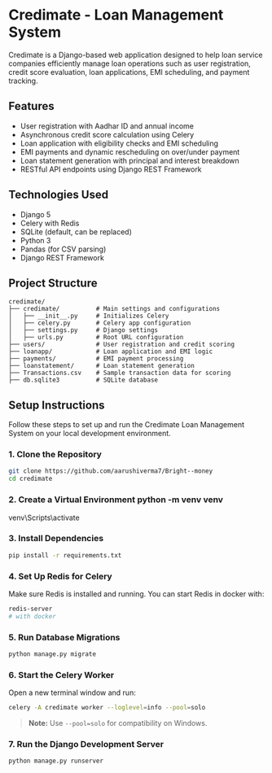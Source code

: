 # Credimate - Loan Management System

Credimate is a Django-based web application designed to help loan service companies efficiently manage loan operations such as user registration, credit score evaluation, loan applications, EMI scheduling, and payment tracking.

## Features

- User registration with Aadhar ID and annual income
- Asynchronous credit score calculation using Celery
- Loan application with eligibility checks and EMI scheduling
- EMI payments and dynamic rescheduling on over/under payment
- Loan statement generation with principal and interest breakdown
- RESTful API endpoints using Django REST Framework

## Technologies Used

- Django 5
- Celery with Redis
- SQLite (default, can be replaced)
- Python 3
- Pandas (for CSV parsing)
- Django REST Framework

## Project Structure

```
credimate/
├── credimate/          # Main settings and configurations
│   ├── __init__.py     # Initializes Celery
│   ├── celery.py       # Celery app configuration
│   ├── settings.py     # Django settings
│   ├── urls.py         # Root URL configuration
├── users/              # User registration and credit scoring
├── loanapp/            # Loan application and EMI logic
├── payments/           # EMI payment processing
├── loanstatement/      # Loan statement generation
├── Transactions.csv    # Sample transaction data for scoring
├── db.sqlite3          # SQLite database
```

## Setup Instructions

Follow these steps to set up and run the Credimate Loan Management System on your local development environment.

### 1. Clone the Repository

```bash
git clone https://github.com/aarushiverma7/Bright--money
cd credimate
```

### 2. Create a Virtual Environment python -m venv venv

venv\Scripts\activate

### 3. Install Dependencies

```bash
pip install -r requirements.txt
```

### 4. Set Up Redis for Celery

Make sure Redis is installed and running. You can start Redis in docker with:

```bash
redis-server
# with docker  
```

### 5. Run Database Migrations

```bash
python manage.py migrate
```

### 6. Start the Celery Worker

Open a new terminal window and run:

```bash
celery -A credimate worker --loglevel=info --pool=solo
```

> **Note:** Use `--pool=solo` for compatibility on Windows.

### 7. Run the Django Development Server

```bash
python manage.py runserver
```
